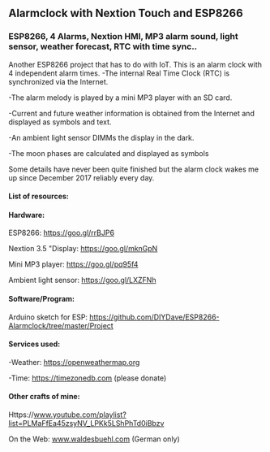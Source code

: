 ## Alarmclock with Nextion Touch and ESP8266

### ESP8266, 4 Alarms, Nextion HMI, MP3 alarm sound, light sensor, weather forecast, RTC with time sync..

Another ESP8266 project that has to do with IoT.
This is an alarm clock with 4 independent alarm times.
-The internal Real Time Clock (RTC) is synchronized via the Internet.

-The alarm melody is played by a mini MP3 player with an SD card.

-Current and future weather information is obtained from the Internet and displayed as symbols and text.

-An ambient light sensor DIMMs the display in the dark.

-The moon phases are calculated and displayed as symbols

Some details have never been quite finished but the alarm clock wakes me up since December 2017 reliably every day.

#### List of resources:

#### Hardware:

ESP8266:                https://goo.gl/rrBJP6

Nextion 3.5 "Display:   https://goo.gl/mknGpN

Mini MP3 player:        https://goo.gl/pq95f4

Ambient light sensor:   https://goo.gl/LXZFNh


#### Software/Program:

Arduino sketch for ESP: https://github.com/DIYDave/ESP8266-Alarmclock/tree/master/Project


#### Services used:
-Weather:     https://openweathermap.org

-Time:        https://timezonedb.com (please donate)

#### Other crafts of mine:

Https://www.youtube.com/playlist?list=PLMaFfEa45zsyNV_LPKk5LShPhTd0iBbzv

On the Web: 
www.waldesbuehl.com
(German only)
